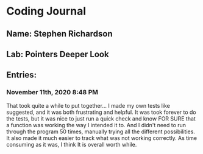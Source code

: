 # Coding Journal
## Name: Stephen Richardson
## Lab: Pointers Deeper Look
## Entries:
### November 11th, 2020 8:48 PM
That took quite a while to put together... I made my own tests like suggested, and it was both frustrating and helpful. It was took forever to do the tests, but it was nice to just run a quick check and know FOR SURE that a function was working the way I intended it to. And I didn't need to run through the program 50 times, manually trying all the different possibilities. It also made it much easier to track what was not working correctly. As time consuming as it was, I think It is overall worth while.